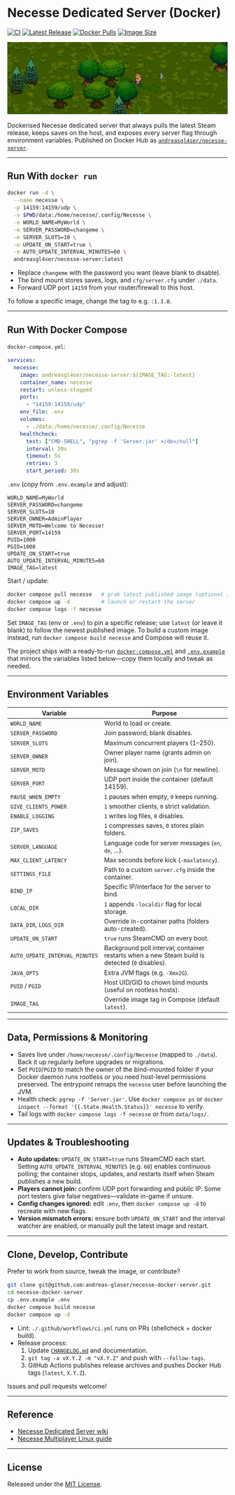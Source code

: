 # Necesse Dedicated Server (Docker)

[![CI](https://github.com/andreas-glaser/necesse-docker-server/actions/workflows/ci.yml/badge.svg)](https://github.com/andreas-glaser/necesse-docker-server/actions/workflows/ci.yml)
[![Latest Release](https://img.shields.io/github/v/release/andreas-glaser/necesse-docker-server?sort=semver)](https://github.com/andreas-glaser/necesse-docker-server/releases)
[![Docker Pulls](https://img.shields.io/docker/pulls/andreasgl4ser/necesse-server)](https://hub.docker.com/r/andreasgl4ser/necesse-server)
[![Image Size](https://img.shields.io/docker/image-size/andreasgl4ser/necesse-server/latest?label=image%20size)](https://hub.docker.com/r/andreasgl4ser/necesse-server)

![Necesse gameplay](docs/assets/trailer.gif)

Dockerised Necesse dedicated server that always pulls the latest Steam release, keeps saves on the host, and exposes every server flag through environment variables. Published on Docker Hub as [`andreasgl4ser/necesse-server`](https://hub.docker.com/r/andreasgl4ser/necesse-server).

---

## Run With `docker run`

```bash
docker run -d \
  --name necesse \
  -p 14159:14159/udp \
  -v $PWD/data:/home/necesse/.config/Necesse \
  -e WORLD_NAME=MyWorld \
  -e SERVER_PASSWORD=changeme \
  -e SERVER_SLOTS=10 \
  -e UPDATE_ON_START=true \
  -e AUTO_UPDATE_INTERVAL_MINUTES=60 \
  andreasgl4ser/necesse-server:latest
```

- Replace `changeme` with the password you want (leave blank to disable).
- The bind mount stores saves, logs, and `cfg/server.cfg` under `./data`.
- Forward UDP port `14159` from your router/firewall to this host.

To follow a specific image, change the tag to e.g. `:1.3.0`.

---

## Run With Docker Compose

`docker-compose.yml`:

```yaml
services:
  necesse:
    image: andreasgl4ser/necesse-server:${IMAGE_TAG:-latest}
    container_name: necesse
    restart: unless-stopped
    ports:
      - "14159:14159/udp"
    env_file: .env
    volumes:
      - ./data:/home/necesse/.config/Necesse
    healthcheck:
      test: ["CMD-SHELL", "pgrep -f 'Server.jar' >/dev/null"]
      interval: 30s
      timeout: 5s
      retries: 3
      start_period: 30s
```

`.env` (copy from `.env.example` and adjust):

```
WORLD_NAME=MyWorld
SERVER_PASSWORD=changeme
SERVER_SLOTS=10
SERVER_OWNER=AdminPlayer
SERVER_MOTD=Welcome to Necesse!
SERVER_PORT=14159
PUID=1000
PGID=1000
UPDATE_ON_START=true
AUTO_UPDATE_INTERVAL_MINUTES=60
IMAGE_TAG=latest
```

Start / update:

```bash
docker compose pull necesse   # grab latest published image (optional if IMAGE_TAG pinned)
docker compose up -d          # launch or restart the server
docker compose logs -f necesse
```

Set `IMAGE_TAG` (env or `.env`) to pin a specific release; use `latest` (or leave it blank) to follow the newest published image. To build a custom image instead, run `docker compose build necesse` and Compose will reuse it.

The project ships with a ready-to-run [`docker-compose.yml`](docker-compose.yml) and [`.env.example`](.env.example) that mirrors the variables listed below—copy them locally and tweak as needed.

---

## Environment Variables

| Variable | Purpose |
| --- | --- |
| `WORLD_NAME` | World to load or create. |
| `SERVER_PASSWORD` | Join password; blank disables. |
| `SERVER_SLOTS` | Maximum concurrent players (1–250). |
| `SERVER_OWNER` | Owner player name (grants admin on join). |
| `SERVER_MOTD` | Message shown on join (`\n` for newline). |
| `SERVER_PORT` | UDP port inside the container (default 14159). |
| `PAUSE_WHEN_EMPTY` | `1` pauses when empty, `0` keeps running. |
| `GIVE_CLIENTS_POWER` | `1` smoother clients, `0` strict validation. |
| `ENABLE_LOGGING` | `1` writes log files, `0` disables. |
| `ZIP_SAVES` | `1` compresses saves, `0` stores plain folders. |
| `SERVER_LANGUAGE` | Language code for server messages (`en`, `de`, …). |
| `MAX_CLIENT_LATENCY` | Max seconds before kick (`-maxlatency`). |
| `SETTINGS_FILE` | Path to a custom `server.cfg` inside the container. |
| `BIND_IP` | Specific IP/interface for the server to bind. |
| `LOCAL_DIR` | `1` appends `-localdir` flag for local storage. |
| `DATA_DIR`, `LOGS_DIR` | Override in-container paths (folders auto-created). |
| `UPDATE_ON_START` | `true` runs SteamCMD on every boot. |
| `AUTO_UPDATE_INTERVAL_MINUTES` | Background poll interval; container restarts when a new Steam build is detected (`0` disables). |
| `JAVA_OPTS` | Extra JVM flags (e.g. `-Xmx2G`). |
| `PUID` / `PGID` | Host UID/GID to chown bind mounts (useful on rootless hosts). |
| `IMAGE_TAG` | Override image tag in Compose (default `latest`). |

---

## Data, Permissions & Monitoring

- Saves live under `/home/necesse/.config/Necesse` (mapped to `./data`). Back it up regularly before upgrades or migrations.
- Set `PUID`/`PGID` to match the owner of the bind-mounted folder if your Docker daemon runs rootless or you need host-level permissions preserved. The entrypoint remaps the `necesse` user before launching the JVM.
- Health check: `pgrep -f 'Server.jar'`. Use `docker compose ps` or `docker inspect --format '{{.State.Health.Status}}' necesse` to verify.
- Tail logs with `docker compose logs -f necesse` or from `data/logs/`.

---

## Updates & Troubleshooting

- **Auto updates:** `UPDATE_ON_START=true` runs SteamCMD each start. Setting `AUTO_UPDATE_INTERVAL_MINUTES` (e.g. `60`) enables continuous polling; the container stops, updates, and restarts itself when Steam publishes a new build.
- **Players cannot join:** confirm UDP port forwarding and public IP. Some port testers give false negatives—validate in-game if unsure.
- **Config changes ignored:** edit `.env`, then `docker compose up -d` to recreate with new flags.
- **Version mismatch errors:** ensure both `UPDATE_ON_START` and the interval watcher are enabled, or manually pull the latest image and restart.

---

## Clone, Develop, Contribute

Prefer to work from source, tweak the image, or contribute?

```bash
git clone git@github.com:andreas-glaser/necesse-docker-server.git
cd necesse-docker-server
cp .env.example .env
docker compose build necesse
docker compose up -d
```

- Lint: `./.github/workflows/ci.yml` runs on PRs (shellcheck + docker build).
- Release process:
  1. Update [`CHANGELOG.md`](CHANGELOG.md) and documentation.
  2. `git tag -a vX.Y.Z -m "vX.Y.Z"` and push with `--follow-tags`.
  3. GitHub Actions publishes release archives and pushes Docker Hub tags (`latest`, `X.Y.Z`).

Issues and pull requests welcome!

---

## Reference

- [Necesse Dedicated Server wiki](https://wiki.necesse.net/wiki/Dedicated_server)
- [Necesse Multiplayer Linux guide](https://wiki.necesse.net/wiki/Multiplayer-Linux)

---

## License

Released under the [MIT License](LICENSE).
